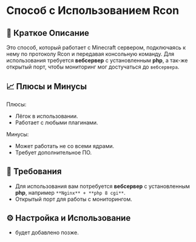 # Способ с Использованием Rcon

## 📝 Краткое Описание

Это способ, который работает с Minecraft сервером, подключаясь к нему по протоколу Rcon и передавая консольную команду.
Для использования требуется **вебсервер** с установленным **php**, а так-же открытый порт, чтобы мониторинг мог достучаться до `вебсервера`.

## 📈 Плюсы и Минусы

Плюсы:

- Лёгок в использовании.
- Работает с любыми плагинами.

Минусы:

- Может работать не со всеми ядрами.
- Требует дополнительное ПО.

## 🧾 Требования

- Для использования вам потребуется **вебсервер** с установленным **php**, например `**Nginx** + **php 8 cgi**`.
- Открытый порт для работы с мониторингом.

## ⚙️ Настройка и Использование

- будет добавлено позже.